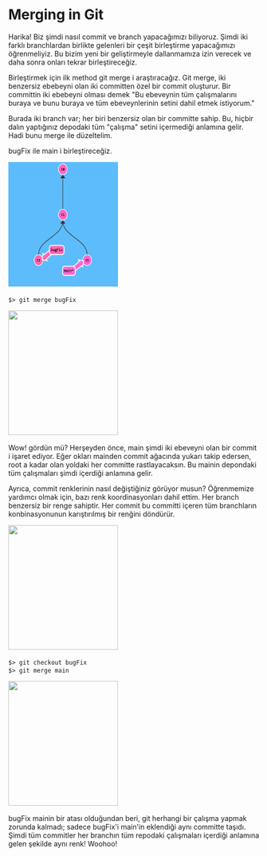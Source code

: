 # Merging in Git

Harika! Biz şimdi nasıl commit ve branch yapacağımızı biliyoruz. Şimdi iki farklı branchlardan birlikte gelenleri bir çeşit birleştirme yapacağımızı öğrenmeliyiz. Bu bizim yeni bir geliştirmeyle dallanmamıza izin verecek ve daha sonra onları tekrar birleştireceğiz.

Birleştirmek için ilk method git merge i araştıracağız. Git merge, iki benzersiz ebebeyni olan iki committen özel bir commit oluşturur. Bir committin iki ebebeyni olması demek "Bu ebeveynin tüm çalışmalarını buraya ve bunu buraya ve tüm ebeveynlerinin setini dahil etmek istiyorum."

Burada iki branch var; her biri benzersiz olan bir committe sahip. Bu, hiçbir dalın yaptığınız depodaki tüm "çalışma" setini içermediği anlamına gelir. Hadi bunu merge ile düzeltelim.

bugFix ile main i birleştireceğiz.

<img src="pics/task3_1.png" width="220" height="250"/>

``` $> git merge bugFix ```

<img src="pics/task3_2.png" width="220" height="250"/>

Wow! gördün mü? Herşeyden önce, main şimdi iki ebeveyni olan bir commit i işaret ediyor. Eğer okları mainden commit ağacında yukarı takip edersen, root a kadar olan yoldaki her committe rastlayacaksın. Bu mainin depondaki tüm çalışmaları şimdi içerdiği anlamına gelir.

Ayrıca, commit renklerinin nasıl değiştiğiniz görüyor musun? Öğrenmemize yardımcı olmak için, bazı renk koordinasyonları dahil ettim. Her branch benzersiz bir renge sahiptir. Her commit bu committi içeren tüm branchların konbinasyonunun karıştırılmış bir renğini döndürür. 


<img src="pics/task3_3.png" width="220" height="250"/>

```
$> git checkout bugFix 
$> git merge main 
```

<img src="pics/task3_4.png" width="220" height="250"/>

bugFix mainin bir atası olduğundan beri, git herhangi bir çalışma yapmak zorunda kalmadı; sadece bugFix'i main'in eklendiği aynı committe taşıdı. Şimdi tüm commitler her branchın tüm repodaki çalışmaları içerdiği anlamına gelen şekilde aynı renk! Woohoo!
